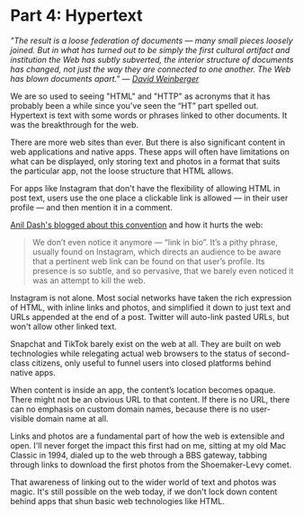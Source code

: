 # Part 4: Hypertext

_"The result is a loose federation of documents — many small pieces loosely joined. But in what has turned out to be simply the first cultural artifact and institution the Web has subtly subverted, the interior structure of documents has changed, not just the way they are connected to one another. The Web has blown documents apart." — [David Weinberger][1]_

We are so used to seeing "HTML" and "HTTP" as acronyms that it has probably been a while since you've seen the “HT” part spelled out. Hypertext is text with some words or phrases linked to other documents. It was the breakthrough for the web.

There are more web sites than ever. But there is also significant content in web applications and native apps. These apps will often have limitations on what can be displayed, only storing text and photos in a format that suits the particular app, not the loose structure that HTML allows.

For apps like Instagram that don't have the flexibility of allowing HTML in post text, users use the one place a clickable link is allowed — in their user profile — and then mention it in a comment.

[Anil Dash's blogged about this convention][2] and how it hurts the web:

> We don’t even notice it anymore — “link in bio”. It’s a pithy phrase, usually found on Instagram, which directs an audience to be aware that a pertinent web link can be found on that user’s profile. Its presence is so subtle, and so pervasive, that we barely even noticed it was an attempt to kill the web.

Instagram is not alone. Most social networks have taken the rich expression of HTML, with inline links and photos, and simplified it down to just text and URLs appended at the end of a post. Twitter will auto-link pasted URLs, but won't allow other linked text.

Snapchat and TikTok barely exist on the web at all. They are built on web technologies while relegating actual web browsers to the status of second-class citizens, only useful to funnel users into closed platforms behind native apps.

When content is inside an app, the content’s location becomes opaque. There might not be an obvious URL to that content. If there is no URL, there can no emphasis on custom domain names, because there is no user-visible domain name at all.

Links and photos are a fundamental part of how the web is extensible and open. I'll never forget the impact this first had on me, sitting at my old Mac Classic in 1994, dialed up to the web through a BBS gateway, tabbing through links to download the first photos from the Shoemaker-Levy comet.

That awareness of linking out to the wider world of text and photos was magic. It's still possible on the web today, if we don't lock down content behind apps that shun basic web technologies like HTML.

[1]:	https://www.smallpieces.com/content/preface.html
[2]:	https://anildash.com/2019/12/10/link-in-bio-is-how-they-tried-to-kill-the-web/